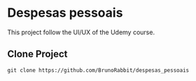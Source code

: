 # Despesas pessoais

This project follow the UI/UX of the Udemy course.

## Clone Project

    git clone https://github.com/BrunoRabbit/despesas_pessoais
